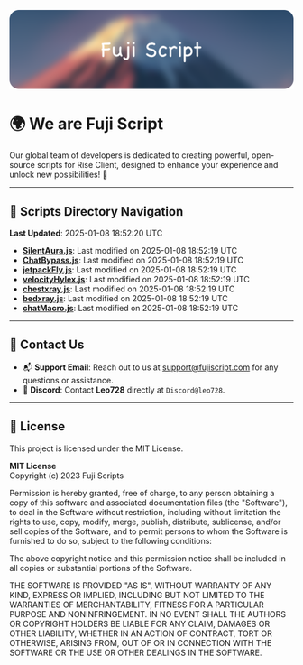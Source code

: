 ![Banner](.github/b.webp)

# 🌍 **We are Fuji Script**

Our global team of developers is dedicated to creating powerful, open-source scripts for Rise Client, designed to enhance your experience and unlock new possibilities! 🌟

---
<!-- SCRIPTS_NAVIGATION_START -->
## 📂 **Scripts Directory Navigation**

**Last Updated**: 2025-01-08 18:52:20 UTC

- **[SilentAura.js](scripts/SilentAura.js)**: Last modified on 2025-01-08 18:52:19 UTC
- **[ChatBypass.js](scripts/ChatBypass.js)**: Last modified on 2025-01-08 18:52:19 UTC
- **[jetpackFly.js](scripts/jetpackFly.js)**: Last modified on 2025-01-08 18:52:19 UTC
- **[velocityHylex.js](scripts/velocityHylex.js)**: Last modified on 2025-01-08 18:52:19 UTC
- **[chestxray.js](scripts/chestxray.js)**: Last modified on 2025-01-08 18:52:19 UTC
- **[bedxray.js](scripts/bedxray.js)**: Last modified on 2025-01-08 18:52:19 UTC
- **[chatMacro.js](scripts/chatMacro.js)**: Last modified on 2025-01-08 18:52:19 UTC

<!-- SCRIPTS_NAVIGATION_END -->

---

## 💬 **Contact Us**  
- 📬 **Support Email**: Reach out to us at [support@fujiscript.com](mailto:support@fujiscript.com) for any questions or assistance.  
- 💬 **Discord**: Contact **Leo728** directly at `Discord@leo728`.

---

## 📜 **License**

This project is licensed under the MIT License.  

**MIT License**  
Copyright (c) 2023 Fuji Scripts  

Permission is hereby granted, free of charge, to any person obtaining a copy of this software and associated documentation files (the "Software"), to deal in the Software without restriction, including without limitation the rights to use, copy, modify, merge, publish, distribute, sublicense, and/or sell copies of the Software, and to permit persons to whom the Software is furnished to do so, subject to the following conditions:  

The above copyright notice and this permission notice shall be included in all copies or substantial portions of the Software.  

THE SOFTWARE IS PROVIDED "AS IS", WITHOUT WARRANTY OF ANY KIND, EXPRESS OR IMPLIED, INCLUDING BUT NOT LIMITED TO THE WARRANTIES OF MERCHANTABILITY, FITNESS FOR A PARTICULAR PURPOSE AND NONINFRINGEMENT. IN NO EVENT SHALL THE AUTHORS OR COPYRIGHT HOLDERS BE LIABLE FOR ANY CLAIM, DAMAGES OR OTHER LIABILITY, WHETHER IN AN ACTION OF CONTRACT, TORT OR OTHERWISE, ARISING FROM, OUT OF OR IN CONNECTION WITH THE SOFTWARE OR THE USE OR OTHER DEALINGS IN THE SOFTWARE.  
